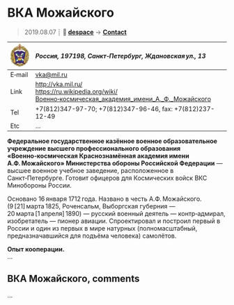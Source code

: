 # ВКА Можайского
> 2019.08.07 ┊ **🚀 [despace](index.md)** → **[Contact](contact.md)**

|[![](f/contact/v/vka_mojayskogo_logo1_thumb.jpg)](f/contact/v/vka_mojayskogo_logo1.png)|*Россия, 197198, Санкт‑Петербург, Ждановская ул., 13*|
|:--|:--|
|E‑mail| <vka@mil.ru> |
|Link| <http://vka.mil.ru/><br> <https://ru.wikipedia.org/wiki/Военно‑космическая_академия_имени_А._Ф._Можайского> |
|Tel| +7(812)347-97-70; +7(812)347-96-46, fax: +7(812)237-12-49 |
|Etc| … |

**Федеральное государственное казённое военное образовательное учреждение высшего профессионального образования «Военно‑космическая Краснознамённая академия имени А.Ф. Можайского» Министерства обороны Российской Федерации** — высшее военное учебное заведение, расположенное в Санкт‑Петербурге. Готовит офицеров для Космических войск ВКС Минобороны России.

Основано 16 января 1712 года. Названо в честь А.Ф. Можайского. (9 [21] марта 1825, Роченсальм, Выборгская губерния — 20 марта [1 апреля] 1890) — русский военный деятель — контр‑адмирал, изобретатель — пионер авиации. Спроектировал и построил первый в России и один из первых в мире натурных (полномасштабный, предназначавшийся для подъёма человека) самолётов.

**Опыт кооперации.**  
…


<p style="page-break-after:always"> </p>

## ВКА Можайского, comments

…

